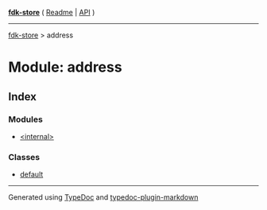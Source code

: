 [**fdk-store**](../README.md) ( [Readme](../README.md) \| [API](../API.md) )

---

[fdk-store](../API.md) > address

# Module: address

## Index

### Modules

- [\<internal\>](internal_/README.md)

### Classes

- [default](classes/class.default.md)

---

Generated using [TypeDoc](https://typedoc.org/) and [typedoc-plugin-markdown](https://www.npmjs.com/package/typedoc-plugin-markdown)
